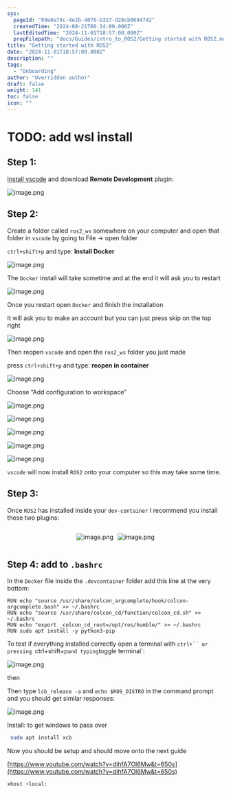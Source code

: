 ```yaml
---
sys:
  pageId: "89e0a78c-4e2b-4070-b327-d28cb0694742"
  createdTime: "2024-08-21T00:24:00.000Z"
  lastEditedTime: "2024-11-01T18:57:00.000Z"
  propFilepath: "docs/Guides/intro_to_ROS2/Getting started with ROS2.md"
title: "Getting started with ROS2"
date: "2024-11-01T18:57:00.000Z"
description: ""
tags:
  - "Onboarding"
author: "Overridden author"
draft: false
weight: 141
toc: false
icon: ""
---
```


# TODO: add wsl install

## Step 1:

[Install vscode](https://code.visualstudio.com/download) and download **Remote Development** plugin:

![image.png](https://prod-files-secure.s3.us-west-2.amazonaws.com/d518164a-d88e-44d1-a4ee-3adb3bd8bce0/efb52993-1881-4a40-b95e-6f020334f022/image.png?X-Amz-Algorithm=AWS4-HMAC-SHA256&X-Amz-Content-Sha256=UNSIGNED-PAYLOAD&X-Amz-Credential=ASIAZI2LB466WCSU4TL2%2F20250207%2Fus-west-2%2Fs3%2Faws4_request&X-Amz-Date=20250207T070758Z&X-Amz-Expires=3600&X-Amz-Security-Token=IQoJb3JpZ2luX2VjEFcaCXVzLXdlc3QtMiJHMEUCIBunJuxiYjX%2FEMDPlyCsqa6iCo1%2FJKH8X6XQfPYJgdVzAiEAyUSPSymVQ25pt%2B1xvqaNbrOdx1pazqWh4YJ0Pm398vYq%2FwMIcBAAGgw2Mzc0MjMxODM4MDUiDL%2BUSwvnbBKCykzWnircA4kI3hwLHdNzZAbEygUKR1mmHY7XVlK28wc22LjebA7isSTM3l%2FjBsFbAnkq4OuiJKq%2BgUZKuUMoKz6mQaB1d45aGMNM7ds%2BV796UTvkIN7QTUH6%2FZLly1APT33XS%2Bk0l45Jfzch5Tr6b5zyR8caKAd3Q8N%2FyfZaBSJKk2xkCnijFc4SVIZuY9RssjLLjLXztDBN6i2mn2bO89B4uhVKkJ8FstG48ZBq4yLOJR%2BdIGD854wiWYKF9LMOjZRfvuAxrAMM1atmURDDhfJW%2BLUyJS0u1qsQ9K7kvAeBefLyF%2BhFOi8f6nMmxIajZYoZYjLZpbp2hOWz7w7WbljMiWokDxuzVgdqLsR%2FYvHwPQgTvL6Kqu4qt0xiQjgpAScUTZTXDcXksgzR8e6tvPR5RA6qmccctADmpND6ISMOl8M%2BgmRfqt0L%2FIzEgcrINGSeZqFlYmSVUGeHKbFp1Pg1rgtOTDpuMEx9uicS0mVVTSY2ipkGJTwZniSRYwQ33iYkrAQ57RjhPoFFUMQ1R4j%2BHQfGBN2DY4Mgx8CpatiAN9tx1eVhJ6eVoKL3qXIgE25ClaIrhLe6NHgAogAciwaXnIrqnQ0uavM4eP5Y4L%2BFwHfO0943c%2BwVFAKWB4j8ytp4MP7elr0GOqUBKEwJJN522jnqKoUhEAAYOscCT5qdq1zgIOhjuHFN52F6AD%2FMj1PefgBS2ktCk11lSUGRO%2F6MgMYz8jlRigrXoEp93sAtrB3u3AZsO8DzvpQJu1D%2BFZ3yIzIWNcFgEXV9BMzbZV8kbjhqTt5vGZgNP%2BhspWyrRLBdbb2mfkDc3JnOFAfG0U024QI5gAiTIwAL7GbmPxng44fOtO6G%2Fqph2shsRyHZ&X-Amz-Signature=e52ca8df3de84c8c63a594b95edba3caa93f8cd60ca205b8602276948503aceb&X-Amz-SignedHeaders=host&x-id=GetObject)

## Step 2:

Create a folder called `ros2_ws` somewhere on your computer and open that folder in `vscode` by going to File → open folder 

`ctrl+shift+p` and type: **Install Docker**

![image.png](https://prod-files-secure.s3.us-west-2.amazonaws.com/d518164a-d88e-44d1-a4ee-3adb3bd8bce0/2269dc0e-1cd5-47ff-bceb-c04ad9b2eab0/image.png?X-Amz-Algorithm=AWS4-HMAC-SHA256&X-Amz-Content-Sha256=UNSIGNED-PAYLOAD&X-Amz-Credential=ASIAZI2LB466WCSU4TL2%2F20250207%2Fus-west-2%2Fs3%2Faws4_request&X-Amz-Date=20250207T070758Z&X-Amz-Expires=3600&X-Amz-Security-Token=IQoJb3JpZ2luX2VjEFcaCXVzLXdlc3QtMiJHMEUCIBunJuxiYjX%2FEMDPlyCsqa6iCo1%2FJKH8X6XQfPYJgdVzAiEAyUSPSymVQ25pt%2B1xvqaNbrOdx1pazqWh4YJ0Pm398vYq%2FwMIcBAAGgw2Mzc0MjMxODM4MDUiDL%2BUSwvnbBKCykzWnircA4kI3hwLHdNzZAbEygUKR1mmHY7XVlK28wc22LjebA7isSTM3l%2FjBsFbAnkq4OuiJKq%2BgUZKuUMoKz6mQaB1d45aGMNM7ds%2BV796UTvkIN7QTUH6%2FZLly1APT33XS%2Bk0l45Jfzch5Tr6b5zyR8caKAd3Q8N%2FyfZaBSJKk2xkCnijFc4SVIZuY9RssjLLjLXztDBN6i2mn2bO89B4uhVKkJ8FstG48ZBq4yLOJR%2BdIGD854wiWYKF9LMOjZRfvuAxrAMM1atmURDDhfJW%2BLUyJS0u1qsQ9K7kvAeBefLyF%2BhFOi8f6nMmxIajZYoZYjLZpbp2hOWz7w7WbljMiWokDxuzVgdqLsR%2FYvHwPQgTvL6Kqu4qt0xiQjgpAScUTZTXDcXksgzR8e6tvPR5RA6qmccctADmpND6ISMOl8M%2BgmRfqt0L%2FIzEgcrINGSeZqFlYmSVUGeHKbFp1Pg1rgtOTDpuMEx9uicS0mVVTSY2ipkGJTwZniSRYwQ33iYkrAQ57RjhPoFFUMQ1R4j%2BHQfGBN2DY4Mgx8CpatiAN9tx1eVhJ6eVoKL3qXIgE25ClaIrhLe6NHgAogAciwaXnIrqnQ0uavM4eP5Y4L%2BFwHfO0943c%2BwVFAKWB4j8ytp4MP7elr0GOqUBKEwJJN522jnqKoUhEAAYOscCT5qdq1zgIOhjuHFN52F6AD%2FMj1PefgBS2ktCk11lSUGRO%2F6MgMYz8jlRigrXoEp93sAtrB3u3AZsO8DzvpQJu1D%2BFZ3yIzIWNcFgEXV9BMzbZV8kbjhqTt5vGZgNP%2BhspWyrRLBdbb2mfkDc3JnOFAfG0U024QI5gAiTIwAL7GbmPxng44fOtO6G%2Fqph2shsRyHZ&X-Amz-Signature=225533210fc0ecea6d750415ab5b800befa23f22d9da218a556d5cc65ced6e5d&X-Amz-SignedHeaders=host&x-id=GetObject)

The `Docker` install will take sometime and at the end it will ask you to restart

![image.png](https://prod-files-secure.s3.us-west-2.amazonaws.com/d518164a-d88e-44d1-a4ee-3adb3bd8bce0/ed233f78-be33-4b1f-b89c-9c346c0e961e/image.png?X-Amz-Algorithm=AWS4-HMAC-SHA256&X-Amz-Content-Sha256=UNSIGNED-PAYLOAD&X-Amz-Credential=ASIAZI2LB466WCSU4TL2%2F20250207%2Fus-west-2%2Fs3%2Faws4_request&X-Amz-Date=20250207T070758Z&X-Amz-Expires=3600&X-Amz-Security-Token=IQoJb3JpZ2luX2VjEFcaCXVzLXdlc3QtMiJHMEUCIBunJuxiYjX%2FEMDPlyCsqa6iCo1%2FJKH8X6XQfPYJgdVzAiEAyUSPSymVQ25pt%2B1xvqaNbrOdx1pazqWh4YJ0Pm398vYq%2FwMIcBAAGgw2Mzc0MjMxODM4MDUiDL%2BUSwvnbBKCykzWnircA4kI3hwLHdNzZAbEygUKR1mmHY7XVlK28wc22LjebA7isSTM3l%2FjBsFbAnkq4OuiJKq%2BgUZKuUMoKz6mQaB1d45aGMNM7ds%2BV796UTvkIN7QTUH6%2FZLly1APT33XS%2Bk0l45Jfzch5Tr6b5zyR8caKAd3Q8N%2FyfZaBSJKk2xkCnijFc4SVIZuY9RssjLLjLXztDBN6i2mn2bO89B4uhVKkJ8FstG48ZBq4yLOJR%2BdIGD854wiWYKF9LMOjZRfvuAxrAMM1atmURDDhfJW%2BLUyJS0u1qsQ9K7kvAeBefLyF%2BhFOi8f6nMmxIajZYoZYjLZpbp2hOWz7w7WbljMiWokDxuzVgdqLsR%2FYvHwPQgTvL6Kqu4qt0xiQjgpAScUTZTXDcXksgzR8e6tvPR5RA6qmccctADmpND6ISMOl8M%2BgmRfqt0L%2FIzEgcrINGSeZqFlYmSVUGeHKbFp1Pg1rgtOTDpuMEx9uicS0mVVTSY2ipkGJTwZniSRYwQ33iYkrAQ57RjhPoFFUMQ1R4j%2BHQfGBN2DY4Mgx8CpatiAN9tx1eVhJ6eVoKL3qXIgE25ClaIrhLe6NHgAogAciwaXnIrqnQ0uavM4eP5Y4L%2BFwHfO0943c%2BwVFAKWB4j8ytp4MP7elr0GOqUBKEwJJN522jnqKoUhEAAYOscCT5qdq1zgIOhjuHFN52F6AD%2FMj1PefgBS2ktCk11lSUGRO%2F6MgMYz8jlRigrXoEp93sAtrB3u3AZsO8DzvpQJu1D%2BFZ3yIzIWNcFgEXV9BMzbZV8kbjhqTt5vGZgNP%2BhspWyrRLBdbb2mfkDc3JnOFAfG0U024QI5gAiTIwAL7GbmPxng44fOtO6G%2Fqph2shsRyHZ&X-Amz-Signature=c4dd3182437dab74a2620f5368f71d9d3a8014ac8ef1b226faf8aa5e451c4326&X-Amz-SignedHeaders=host&x-id=GetObject)

Once you restart open `Docker` and finish the installation

It will ask you to make an account but you can just press skip on the top right

![image.png](https://prod-files-secure.s3.us-west-2.amazonaws.com/d518164a-d88e-44d1-a4ee-3adb3bd8bce0/21010ad9-1659-4fd9-9f59-9932a09b2a3d/image.png?X-Amz-Algorithm=AWS4-HMAC-SHA256&X-Amz-Content-Sha256=UNSIGNED-PAYLOAD&X-Amz-Credential=ASIAZI2LB466WCSU4TL2%2F20250207%2Fus-west-2%2Fs3%2Faws4_request&X-Amz-Date=20250207T070758Z&X-Amz-Expires=3600&X-Amz-Security-Token=IQoJb3JpZ2luX2VjEFcaCXVzLXdlc3QtMiJHMEUCIBunJuxiYjX%2FEMDPlyCsqa6iCo1%2FJKH8X6XQfPYJgdVzAiEAyUSPSymVQ25pt%2B1xvqaNbrOdx1pazqWh4YJ0Pm398vYq%2FwMIcBAAGgw2Mzc0MjMxODM4MDUiDL%2BUSwvnbBKCykzWnircA4kI3hwLHdNzZAbEygUKR1mmHY7XVlK28wc22LjebA7isSTM3l%2FjBsFbAnkq4OuiJKq%2BgUZKuUMoKz6mQaB1d45aGMNM7ds%2BV796UTvkIN7QTUH6%2FZLly1APT33XS%2Bk0l45Jfzch5Tr6b5zyR8caKAd3Q8N%2FyfZaBSJKk2xkCnijFc4SVIZuY9RssjLLjLXztDBN6i2mn2bO89B4uhVKkJ8FstG48ZBq4yLOJR%2BdIGD854wiWYKF9LMOjZRfvuAxrAMM1atmURDDhfJW%2BLUyJS0u1qsQ9K7kvAeBefLyF%2BhFOi8f6nMmxIajZYoZYjLZpbp2hOWz7w7WbljMiWokDxuzVgdqLsR%2FYvHwPQgTvL6Kqu4qt0xiQjgpAScUTZTXDcXksgzR8e6tvPR5RA6qmccctADmpND6ISMOl8M%2BgmRfqt0L%2FIzEgcrINGSeZqFlYmSVUGeHKbFp1Pg1rgtOTDpuMEx9uicS0mVVTSY2ipkGJTwZniSRYwQ33iYkrAQ57RjhPoFFUMQ1R4j%2BHQfGBN2DY4Mgx8CpatiAN9tx1eVhJ6eVoKL3qXIgE25ClaIrhLe6NHgAogAciwaXnIrqnQ0uavM4eP5Y4L%2BFwHfO0943c%2BwVFAKWB4j8ytp4MP7elr0GOqUBKEwJJN522jnqKoUhEAAYOscCT5qdq1zgIOhjuHFN52F6AD%2FMj1PefgBS2ktCk11lSUGRO%2F6MgMYz8jlRigrXoEp93sAtrB3u3AZsO8DzvpQJu1D%2BFZ3yIzIWNcFgEXV9BMzbZV8kbjhqTt5vGZgNP%2BhspWyrRLBdbb2mfkDc3JnOFAfG0U024QI5gAiTIwAL7GbmPxng44fOtO6G%2Fqph2shsRyHZ&X-Amz-Signature=bed697be49a187fb02d531c1b6c25ee94d978f80a34b0dc67a78e9a73e28a051&X-Amz-SignedHeaders=host&x-id=GetObject)

Then reopen `vscode` and open the `ros2_ws` folder you just made

press `ctrl+shift+p` and type: **reopen in container**

![image.png](https://prod-files-secure.s3.us-west-2.amazonaws.com/d518164a-d88e-44d1-a4ee-3adb3bd8bce0/4e93b8c2-41ad-488c-8095-c74205196118/image.png?X-Amz-Algorithm=AWS4-HMAC-SHA256&X-Amz-Content-Sha256=UNSIGNED-PAYLOAD&X-Amz-Credential=ASIAZI2LB466WCSU4TL2%2F20250207%2Fus-west-2%2Fs3%2Faws4_request&X-Amz-Date=20250207T070758Z&X-Amz-Expires=3600&X-Amz-Security-Token=IQoJb3JpZ2luX2VjEFcaCXVzLXdlc3QtMiJHMEUCIBunJuxiYjX%2FEMDPlyCsqa6iCo1%2FJKH8X6XQfPYJgdVzAiEAyUSPSymVQ25pt%2B1xvqaNbrOdx1pazqWh4YJ0Pm398vYq%2FwMIcBAAGgw2Mzc0MjMxODM4MDUiDL%2BUSwvnbBKCykzWnircA4kI3hwLHdNzZAbEygUKR1mmHY7XVlK28wc22LjebA7isSTM3l%2FjBsFbAnkq4OuiJKq%2BgUZKuUMoKz6mQaB1d45aGMNM7ds%2BV796UTvkIN7QTUH6%2FZLly1APT33XS%2Bk0l45Jfzch5Tr6b5zyR8caKAd3Q8N%2FyfZaBSJKk2xkCnijFc4SVIZuY9RssjLLjLXztDBN6i2mn2bO89B4uhVKkJ8FstG48ZBq4yLOJR%2BdIGD854wiWYKF9LMOjZRfvuAxrAMM1atmURDDhfJW%2BLUyJS0u1qsQ9K7kvAeBefLyF%2BhFOi8f6nMmxIajZYoZYjLZpbp2hOWz7w7WbljMiWokDxuzVgdqLsR%2FYvHwPQgTvL6Kqu4qt0xiQjgpAScUTZTXDcXksgzR8e6tvPR5RA6qmccctADmpND6ISMOl8M%2BgmRfqt0L%2FIzEgcrINGSeZqFlYmSVUGeHKbFp1Pg1rgtOTDpuMEx9uicS0mVVTSY2ipkGJTwZniSRYwQ33iYkrAQ57RjhPoFFUMQ1R4j%2BHQfGBN2DY4Mgx8CpatiAN9tx1eVhJ6eVoKL3qXIgE25ClaIrhLe6NHgAogAciwaXnIrqnQ0uavM4eP5Y4L%2BFwHfO0943c%2BwVFAKWB4j8ytp4MP7elr0GOqUBKEwJJN522jnqKoUhEAAYOscCT5qdq1zgIOhjuHFN52F6AD%2FMj1PefgBS2ktCk11lSUGRO%2F6MgMYz8jlRigrXoEp93sAtrB3u3AZsO8DzvpQJu1D%2BFZ3yIzIWNcFgEXV9BMzbZV8kbjhqTt5vGZgNP%2BhspWyrRLBdbb2mfkDc3JnOFAfG0U024QI5gAiTIwAL7GbmPxng44fOtO6G%2Fqph2shsRyHZ&X-Amz-Signature=05527e0646ac2858b80abd8e457b1582003bdeab794d95b6acaa12fa0400007e&X-Amz-SignedHeaders=host&x-id=GetObject)

Choose “Add configuration to workspace”

![image.png](https://prod-files-secure.s3.us-west-2.amazonaws.com/d518164a-d88e-44d1-a4ee-3adb3bd8bce0/9560b282-5060-4989-ba37-97e7b2c22476/image.png?X-Amz-Algorithm=AWS4-HMAC-SHA256&X-Amz-Content-Sha256=UNSIGNED-PAYLOAD&X-Amz-Credential=ASIAZI2LB466WCSU4TL2%2F20250207%2Fus-west-2%2Fs3%2Faws4_request&X-Amz-Date=20250207T070758Z&X-Amz-Expires=3600&X-Amz-Security-Token=IQoJb3JpZ2luX2VjEFcaCXVzLXdlc3QtMiJHMEUCIBunJuxiYjX%2FEMDPlyCsqa6iCo1%2FJKH8X6XQfPYJgdVzAiEAyUSPSymVQ25pt%2B1xvqaNbrOdx1pazqWh4YJ0Pm398vYq%2FwMIcBAAGgw2Mzc0MjMxODM4MDUiDL%2BUSwvnbBKCykzWnircA4kI3hwLHdNzZAbEygUKR1mmHY7XVlK28wc22LjebA7isSTM3l%2FjBsFbAnkq4OuiJKq%2BgUZKuUMoKz6mQaB1d45aGMNM7ds%2BV796UTvkIN7QTUH6%2FZLly1APT33XS%2Bk0l45Jfzch5Tr6b5zyR8caKAd3Q8N%2FyfZaBSJKk2xkCnijFc4SVIZuY9RssjLLjLXztDBN6i2mn2bO89B4uhVKkJ8FstG48ZBq4yLOJR%2BdIGD854wiWYKF9LMOjZRfvuAxrAMM1atmURDDhfJW%2BLUyJS0u1qsQ9K7kvAeBefLyF%2BhFOi8f6nMmxIajZYoZYjLZpbp2hOWz7w7WbljMiWokDxuzVgdqLsR%2FYvHwPQgTvL6Kqu4qt0xiQjgpAScUTZTXDcXksgzR8e6tvPR5RA6qmccctADmpND6ISMOl8M%2BgmRfqt0L%2FIzEgcrINGSeZqFlYmSVUGeHKbFp1Pg1rgtOTDpuMEx9uicS0mVVTSY2ipkGJTwZniSRYwQ33iYkrAQ57RjhPoFFUMQ1R4j%2BHQfGBN2DY4Mgx8CpatiAN9tx1eVhJ6eVoKL3qXIgE25ClaIrhLe6NHgAogAciwaXnIrqnQ0uavM4eP5Y4L%2BFwHfO0943c%2BwVFAKWB4j8ytp4MP7elr0GOqUBKEwJJN522jnqKoUhEAAYOscCT5qdq1zgIOhjuHFN52F6AD%2FMj1PefgBS2ktCk11lSUGRO%2F6MgMYz8jlRigrXoEp93sAtrB3u3AZsO8DzvpQJu1D%2BFZ3yIzIWNcFgEXV9BMzbZV8kbjhqTt5vGZgNP%2BhspWyrRLBdbb2mfkDc3JnOFAfG0U024QI5gAiTIwAL7GbmPxng44fOtO6G%2Fqph2shsRyHZ&X-Amz-Signature=451158f433d30210517438a6200f9420fa851a3ceb3760af55b09f9cda0a4b7e&X-Amz-SignedHeaders=host&x-id=GetObject)

![image.png](https://prod-files-secure.s3.us-west-2.amazonaws.com/d518164a-d88e-44d1-a4ee-3adb3bd8bce0/2ee63f81-886b-48e8-a553-dc6e5eac99e4/image.png?X-Amz-Algorithm=AWS4-HMAC-SHA256&X-Amz-Content-Sha256=UNSIGNED-PAYLOAD&X-Amz-Credential=ASIAZI2LB466WCSU4TL2%2F20250207%2Fus-west-2%2Fs3%2Faws4_request&X-Amz-Date=20250207T070758Z&X-Amz-Expires=3600&X-Amz-Security-Token=IQoJb3JpZ2luX2VjEFcaCXVzLXdlc3QtMiJHMEUCIBunJuxiYjX%2FEMDPlyCsqa6iCo1%2FJKH8X6XQfPYJgdVzAiEAyUSPSymVQ25pt%2B1xvqaNbrOdx1pazqWh4YJ0Pm398vYq%2FwMIcBAAGgw2Mzc0MjMxODM4MDUiDL%2BUSwvnbBKCykzWnircA4kI3hwLHdNzZAbEygUKR1mmHY7XVlK28wc22LjebA7isSTM3l%2FjBsFbAnkq4OuiJKq%2BgUZKuUMoKz6mQaB1d45aGMNM7ds%2BV796UTvkIN7QTUH6%2FZLly1APT33XS%2Bk0l45Jfzch5Tr6b5zyR8caKAd3Q8N%2FyfZaBSJKk2xkCnijFc4SVIZuY9RssjLLjLXztDBN6i2mn2bO89B4uhVKkJ8FstG48ZBq4yLOJR%2BdIGD854wiWYKF9LMOjZRfvuAxrAMM1atmURDDhfJW%2BLUyJS0u1qsQ9K7kvAeBefLyF%2BhFOi8f6nMmxIajZYoZYjLZpbp2hOWz7w7WbljMiWokDxuzVgdqLsR%2FYvHwPQgTvL6Kqu4qt0xiQjgpAScUTZTXDcXksgzR8e6tvPR5RA6qmccctADmpND6ISMOl8M%2BgmRfqt0L%2FIzEgcrINGSeZqFlYmSVUGeHKbFp1Pg1rgtOTDpuMEx9uicS0mVVTSY2ipkGJTwZniSRYwQ33iYkrAQ57RjhPoFFUMQ1R4j%2BHQfGBN2DY4Mgx8CpatiAN9tx1eVhJ6eVoKL3qXIgE25ClaIrhLe6NHgAogAciwaXnIrqnQ0uavM4eP5Y4L%2BFwHfO0943c%2BwVFAKWB4j8ytp4MP7elr0GOqUBKEwJJN522jnqKoUhEAAYOscCT5qdq1zgIOhjuHFN52F6AD%2FMj1PefgBS2ktCk11lSUGRO%2F6MgMYz8jlRigrXoEp93sAtrB3u3AZsO8DzvpQJu1D%2BFZ3yIzIWNcFgEXV9BMzbZV8kbjhqTt5vGZgNP%2BhspWyrRLBdbb2mfkDc3JnOFAfG0U024QI5gAiTIwAL7GbmPxng44fOtO6G%2Fqph2shsRyHZ&X-Amz-Signature=3eea61e47f3dc81986c24ddc1ec9eaa386a6f650358e90e5bf002d7cb0703314&X-Amz-SignedHeaders=host&x-id=GetObject)

![image.png](https://prod-files-secure.s3.us-west-2.amazonaws.com/d518164a-d88e-44d1-a4ee-3adb3bd8bce0/ae1580b2-b048-407e-aed9-b584224a7a04/image.png?X-Amz-Algorithm=AWS4-HMAC-SHA256&X-Amz-Content-Sha256=UNSIGNED-PAYLOAD&X-Amz-Credential=ASIAZI2LB466WCSU4TL2%2F20250207%2Fus-west-2%2Fs3%2Faws4_request&X-Amz-Date=20250207T070758Z&X-Amz-Expires=3600&X-Amz-Security-Token=IQoJb3JpZ2luX2VjEFcaCXVzLXdlc3QtMiJHMEUCIBunJuxiYjX%2FEMDPlyCsqa6iCo1%2FJKH8X6XQfPYJgdVzAiEAyUSPSymVQ25pt%2B1xvqaNbrOdx1pazqWh4YJ0Pm398vYq%2FwMIcBAAGgw2Mzc0MjMxODM4MDUiDL%2BUSwvnbBKCykzWnircA4kI3hwLHdNzZAbEygUKR1mmHY7XVlK28wc22LjebA7isSTM3l%2FjBsFbAnkq4OuiJKq%2BgUZKuUMoKz6mQaB1d45aGMNM7ds%2BV796UTvkIN7QTUH6%2FZLly1APT33XS%2Bk0l45Jfzch5Tr6b5zyR8caKAd3Q8N%2FyfZaBSJKk2xkCnijFc4SVIZuY9RssjLLjLXztDBN6i2mn2bO89B4uhVKkJ8FstG48ZBq4yLOJR%2BdIGD854wiWYKF9LMOjZRfvuAxrAMM1atmURDDhfJW%2BLUyJS0u1qsQ9K7kvAeBefLyF%2BhFOi8f6nMmxIajZYoZYjLZpbp2hOWz7w7WbljMiWokDxuzVgdqLsR%2FYvHwPQgTvL6Kqu4qt0xiQjgpAScUTZTXDcXksgzR8e6tvPR5RA6qmccctADmpND6ISMOl8M%2BgmRfqt0L%2FIzEgcrINGSeZqFlYmSVUGeHKbFp1Pg1rgtOTDpuMEx9uicS0mVVTSY2ipkGJTwZniSRYwQ33iYkrAQ57RjhPoFFUMQ1R4j%2BHQfGBN2DY4Mgx8CpatiAN9tx1eVhJ6eVoKL3qXIgE25ClaIrhLe6NHgAogAciwaXnIrqnQ0uavM4eP5Y4L%2BFwHfO0943c%2BwVFAKWB4j8ytp4MP7elr0GOqUBKEwJJN522jnqKoUhEAAYOscCT5qdq1zgIOhjuHFN52F6AD%2FMj1PefgBS2ktCk11lSUGRO%2F6MgMYz8jlRigrXoEp93sAtrB3u3AZsO8DzvpQJu1D%2BFZ3yIzIWNcFgEXV9BMzbZV8kbjhqTt5vGZgNP%2BhspWyrRLBdbb2mfkDc3JnOFAfG0U024QI5gAiTIwAL7GbmPxng44fOtO6G%2Fqph2shsRyHZ&X-Amz-Signature=67d025bd0a31135dbfe794a5e518c621f3b0788367c58037665cf6dd6c09ce34&X-Amz-SignedHeaders=host&x-id=GetObject)

![image.png](https://prod-files-secure.s3.us-west-2.amazonaws.com/d518164a-d88e-44d1-a4ee-3adb3bd8bce0/53255b28-f75e-430f-b9e3-c0ac8577e42b/image.png?X-Amz-Algorithm=AWS4-HMAC-SHA256&X-Amz-Content-Sha256=UNSIGNED-PAYLOAD&X-Amz-Credential=ASIAZI2LB466WCSU4TL2%2F20250207%2Fus-west-2%2Fs3%2Faws4_request&X-Amz-Date=20250207T070758Z&X-Amz-Expires=3600&X-Amz-Security-Token=IQoJb3JpZ2luX2VjEFcaCXVzLXdlc3QtMiJHMEUCIBunJuxiYjX%2FEMDPlyCsqa6iCo1%2FJKH8X6XQfPYJgdVzAiEAyUSPSymVQ25pt%2B1xvqaNbrOdx1pazqWh4YJ0Pm398vYq%2FwMIcBAAGgw2Mzc0MjMxODM4MDUiDL%2BUSwvnbBKCykzWnircA4kI3hwLHdNzZAbEygUKR1mmHY7XVlK28wc22LjebA7isSTM3l%2FjBsFbAnkq4OuiJKq%2BgUZKuUMoKz6mQaB1d45aGMNM7ds%2BV796UTvkIN7QTUH6%2FZLly1APT33XS%2Bk0l45Jfzch5Tr6b5zyR8caKAd3Q8N%2FyfZaBSJKk2xkCnijFc4SVIZuY9RssjLLjLXztDBN6i2mn2bO89B4uhVKkJ8FstG48ZBq4yLOJR%2BdIGD854wiWYKF9LMOjZRfvuAxrAMM1atmURDDhfJW%2BLUyJS0u1qsQ9K7kvAeBefLyF%2BhFOi8f6nMmxIajZYoZYjLZpbp2hOWz7w7WbljMiWokDxuzVgdqLsR%2FYvHwPQgTvL6Kqu4qt0xiQjgpAScUTZTXDcXksgzR8e6tvPR5RA6qmccctADmpND6ISMOl8M%2BgmRfqt0L%2FIzEgcrINGSeZqFlYmSVUGeHKbFp1Pg1rgtOTDpuMEx9uicS0mVVTSY2ipkGJTwZniSRYwQ33iYkrAQ57RjhPoFFUMQ1R4j%2BHQfGBN2DY4Mgx8CpatiAN9tx1eVhJ6eVoKL3qXIgE25ClaIrhLe6NHgAogAciwaXnIrqnQ0uavM4eP5Y4L%2BFwHfO0943c%2BwVFAKWB4j8ytp4MP7elr0GOqUBKEwJJN522jnqKoUhEAAYOscCT5qdq1zgIOhjuHFN52F6AD%2FMj1PefgBS2ktCk11lSUGRO%2F6MgMYz8jlRigrXoEp93sAtrB3u3AZsO8DzvpQJu1D%2BFZ3yIzIWNcFgEXV9BMzbZV8kbjhqTt5vGZgNP%2BhspWyrRLBdbb2mfkDc3JnOFAfG0U024QI5gAiTIwAL7GbmPxng44fOtO6G%2Fqph2shsRyHZ&X-Amz-Signature=8c15804a441afb590321d2e0ff848900e7921c58150512f5bb981641482beccb&X-Amz-SignedHeaders=host&x-id=GetObject)

![image.png](https://prod-files-secure.s3.us-west-2.amazonaws.com/d518164a-d88e-44d1-a4ee-3adb3bd8bce0/7c562767-5af9-4ffb-97d1-327bcdf4ee00/image.png?X-Amz-Algorithm=AWS4-HMAC-SHA256&X-Amz-Content-Sha256=UNSIGNED-PAYLOAD&X-Amz-Credential=ASIAZI2LB466WCSU4TL2%2F20250207%2Fus-west-2%2Fs3%2Faws4_request&X-Amz-Date=20250207T070758Z&X-Amz-Expires=3600&X-Amz-Security-Token=IQoJb3JpZ2luX2VjEFcaCXVzLXdlc3QtMiJHMEUCIBunJuxiYjX%2FEMDPlyCsqa6iCo1%2FJKH8X6XQfPYJgdVzAiEAyUSPSymVQ25pt%2B1xvqaNbrOdx1pazqWh4YJ0Pm398vYq%2FwMIcBAAGgw2Mzc0MjMxODM4MDUiDL%2BUSwvnbBKCykzWnircA4kI3hwLHdNzZAbEygUKR1mmHY7XVlK28wc22LjebA7isSTM3l%2FjBsFbAnkq4OuiJKq%2BgUZKuUMoKz6mQaB1d45aGMNM7ds%2BV796UTvkIN7QTUH6%2FZLly1APT33XS%2Bk0l45Jfzch5Tr6b5zyR8caKAd3Q8N%2FyfZaBSJKk2xkCnijFc4SVIZuY9RssjLLjLXztDBN6i2mn2bO89B4uhVKkJ8FstG48ZBq4yLOJR%2BdIGD854wiWYKF9LMOjZRfvuAxrAMM1atmURDDhfJW%2BLUyJS0u1qsQ9K7kvAeBefLyF%2BhFOi8f6nMmxIajZYoZYjLZpbp2hOWz7w7WbljMiWokDxuzVgdqLsR%2FYvHwPQgTvL6Kqu4qt0xiQjgpAScUTZTXDcXksgzR8e6tvPR5RA6qmccctADmpND6ISMOl8M%2BgmRfqt0L%2FIzEgcrINGSeZqFlYmSVUGeHKbFp1Pg1rgtOTDpuMEx9uicS0mVVTSY2ipkGJTwZniSRYwQ33iYkrAQ57RjhPoFFUMQ1R4j%2BHQfGBN2DY4Mgx8CpatiAN9tx1eVhJ6eVoKL3qXIgE25ClaIrhLe6NHgAogAciwaXnIrqnQ0uavM4eP5Y4L%2BFwHfO0943c%2BwVFAKWB4j8ytp4MP7elr0GOqUBKEwJJN522jnqKoUhEAAYOscCT5qdq1zgIOhjuHFN52F6AD%2FMj1PefgBS2ktCk11lSUGRO%2F6MgMYz8jlRigrXoEp93sAtrB3u3AZsO8DzvpQJu1D%2BFZ3yIzIWNcFgEXV9BMzbZV8kbjhqTt5vGZgNP%2BhspWyrRLBdbb2mfkDc3JnOFAfG0U024QI5gAiTIwAL7GbmPxng44fOtO6G%2Fqph2shsRyHZ&X-Amz-Signature=c92884b9743d080821f46ed1964c2bbe1a5bfc3a8dbee7bd6966fdeea180e82c&X-Amz-SignedHeaders=host&x-id=GetObject)

`vscode` will now install `ROS2` onto your computer so this may take some time.

## Step 3:

Once `ROS2` has installed inside your `dev-container` I recommend you install these two plugins:

<div style="display: flex;flex-direction: row; column-gap:10px; max-width: 630px;justify-content: center;">
<div>

![image.png](https://prod-files-secure.s3.us-west-2.amazonaws.com/d518164a-d88e-44d1-a4ee-3adb3bd8bce0/3fc3d550-5a54-4ba1-ba6b-faa01cdb7369/image.png?X-Amz-Algorithm=AWS4-HMAC-SHA256&X-Amz-Content-Sha256=UNSIGNED-PAYLOAD&X-Amz-Credential=ASIAZI2LB4662TPJJ5ZG%2F20250207%2Fus-west-2%2Fs3%2Faws4_request&X-Amz-Date=20250207T070800Z&X-Amz-Expires=3600&X-Amz-Security-Token=IQoJb3JpZ2luX2VjEFcaCXVzLXdlc3QtMiJIMEYCIQCZkeX2Ygo8chgb8nh%2FRhNeH%2B9yqck1W%2F%2BO%2BrgG8%2BNOPwIhAMuLWchGDgNl6tiB7tMGtKVXre%2BVJx9Ik0HjWhh7LOrLKv8DCHAQABoMNjM3NDIzMTgzODA1IgxfaSDKj%2FJHVNLweNEq3ANRRP8M3qQlSSiMTwaHCtUuOcGxjeSm35MY6AdDX0cb3l5Oi%2FAkGYpaFgzC4e51dG3QQ2j85yiZoUI8zjKynB1pTsRFQ6y3M1d%2FXE20QugI2WpWesQxsikfzX7NGIMW8Otz8bfOmTacrBPI2jA%2BeY2lJZFHifVWXqSxqahAKXp%2BaM9tWe018S1UuLZhdvYT2vXM0%2FANJ1cAkWMrn%2BmvIEFV%2FUUrMJzWXu1Z4IzUam6hB2zBgNffa7ecPlsGZfklVA74VoIJfDPDD4GpCQxAg%2BAnV%2Fd9yYIubaW1Qs46Z5MRE2J5Sj8Sdcu74FpMOw6Vpzdh%2FzMnFRZLncGcguqEgU4nQekjiRZETW0CXzZO4bs3PEt1%2FA6O4JD8UW6Dwg%2B%2FKCUhoHwZjSmK40H%2Br18%2FLa3lqHV%2Flifx4SBjlYGAFNsSfcR1Uute5R3ZAJ85yxlvRutvcqnWIk%2Fide5HDiygf0y%2FHVPa%2BDG7L1SXILt0TnXFsrIYZkk1talH8jLQEGjYUp0hB8eiLkeaWwsQGtw%2BjMemG7zZ2rY8nJL5F0CUzMU5%2FuRLoBO9FNuEXN2hDYBKq%2BllTcUvTZRTQL3g1jg4HdjFBtzd%2BNO%2Bnqu6DIHqUM5fvJynXmOkRghbkXO3OzCm3pa9BjqkAVzHbMEk%2BtVP5A6Mzx4JR92%2FPiqHnJL1%2FTMivk4wHJ4T2VvCQFtVdTaqHkZL3DKyMzRNkf%2BctpxEl0vxfQD8FXB30gRTe4WNdtvPp41xds3lr02jn3kpi4tAnNcGl1qjEvLXPRy%2FCHZqPQsSncdI8dHKDYbdznaA8Q87isErjUqFgzE1B7Fnqr6DLvEf8Gk2bwT71QB0gAb%2BMSpjH9Of%2BZPO%2FpKA&X-Amz-Signature=4c7f934390478845bfbe9bef3c7427d1083641a8b438b5d358bc3b891caf71fb&X-Amz-SignedHeaders=host&x-id=GetObject)

</div>
<div>

![image.png](https://prod-files-secure.s3.us-west-2.amazonaws.com/d518164a-d88e-44d1-a4ee-3adb3bd8bce0/d994cc66-13c2-4093-a5a3-f84cf4601a82/image.png?X-Amz-Algorithm=AWS4-HMAC-SHA256&X-Amz-Content-Sha256=UNSIGNED-PAYLOAD&X-Amz-Credential=ASIAZI2LB4663I5AKEML%2F20250207%2Fus-west-2%2Fs3%2Faws4_request&X-Amz-Date=20250207T070800Z&X-Amz-Expires=3600&X-Amz-Security-Token=IQoJb3JpZ2luX2VjEFcaCXVzLXdlc3QtMiJIMEYCIQC%2BNwbPeIWwst%2B5KzLHkDrWiiarQL0D2TxBgMksqlgZxwIhAKPUtIEdCwdY%2B1kqSGTtmRQt5lJjNB9T1agWAUDaGMJ%2BKv8DCHAQABoMNjM3NDIzMTgzODA1Igza%2FZ1VosWUO8huBw4q3APoUm%2Fuy%2B99JG2%2B0%2FVtQ0sY89xu6HOdgRc%2FJ29ZhzBaAhgCwtQ14n2HsfsajpBM768k3zgGkRaRCBb01sAA1%2BsEXwiWllQMJhzv04Ia0t9WpQbJgAwga8KoveSilf1CpqnVHHCKOMefxFgp2aqGwEmYOU4T%2BXcWTzfU9UgO09UA%2FOZ7QcAw1vCtuIdIYJ62U9hU%2FASLInjGaWX7KCjG4zvDWBTKW9R8zd0UzILpK2HQlb4xmUdP6RHCTAF8yDfh7woWtGjhQc0%2BQlSMaF9DTiRV%2Bkk7HNLTcAovaLF%2Bb4pAPMCQeDCF2yFTE13ekWYUHyhMcUyI%2BQwriNScm5vFLkLhT7pFA57ITjhlIEhdcv6XnSqyg%2BtOAJ4evVKqoDsf3I3w9nzgbx6fDbCcPOqHt6p1ybt5EzAvybtB%2BIkSTll8PWDcOBGAEN4dOWwWAdN445Nwmy2u2GlDq%2F2fevwiDjnMl5ZWnb0ZbQ%2FDchPbpLxhBhimUQlFsa55TayUtKptlL%2FEVStjLRkWI5CfUduzkbLaEJGWNlNbvRyQ1Q5aNyz4tV0E38aGKLaPsH7rmBrVYFIidsUf4aagHkukQ67g55gnyleF6eFNTZj5%2Bn9jJdjkJ7%2BTPgh4aBGePfpjNzDz3Za9BjqkATOzbPU3aUssB8ZRRosOcZDNDn%2BcoeYGwCk4bw0hUh5uFKMZPon6bLujMFlrcbEArie9IucFQu5X391lgRk1%2Bzi9V5xgIMUNlLF9nrf%2BYso5fwb%2BmAcpokwKxXqxbeKIe9fysWjMqwU7xJ1DKygVgK0aHZciqnq%2Bk4apQOedAODOxl76hn9kfPC3ELlDZByAGXP5lktH3nbULYOcEretKHWogYAx&X-Amz-Signature=784f216d94fc646c211b340c09cc6d0b1145934af3bf150d16508fe661a7a9eb&X-Amz-SignedHeaders=host&x-id=GetObject)

</div>
</div>

## Step 4: add to `.bashrc`

In the `Docker` file inside the `.devcontainer` folder add this line at the very bottom: 

```docker
RUN echo "source /usr/share/colcon_argcomplete/hook/colcon-argcomplete.bash" >> ~/.bashrc
RUN echo "source /usr/share/colcon_cd/function/colcon_cd.sh" >> ~/.bashrc
RUN echo "export _colcon_cd_root=/opt/ros/humble/" >> ~/.bashrc
RUN sudo apt install -y python3-pip 
```

To test if everything installed correctly open a terminal with `ctrl+`` or pressing `ctrl+shift+p` and typing `toggle terminal`:

![image.png](https://prod-files-secure.s3.us-west-2.amazonaws.com/d518164a-d88e-44d1-a4ee-3adb3bd8bce0/6a4943d8-b04e-4c02-9a58-775f3384d1a5/image.png?X-Amz-Algorithm=AWS4-HMAC-SHA256&X-Amz-Content-Sha256=UNSIGNED-PAYLOAD&X-Amz-Credential=ASIAZI2LB466WCSU4TL2%2F20250207%2Fus-west-2%2Fs3%2Faws4_request&X-Amz-Date=20250207T070758Z&X-Amz-Expires=3600&X-Amz-Security-Token=IQoJb3JpZ2luX2VjEFcaCXVzLXdlc3QtMiJHMEUCIBunJuxiYjX%2FEMDPlyCsqa6iCo1%2FJKH8X6XQfPYJgdVzAiEAyUSPSymVQ25pt%2B1xvqaNbrOdx1pazqWh4YJ0Pm398vYq%2FwMIcBAAGgw2Mzc0MjMxODM4MDUiDL%2BUSwvnbBKCykzWnircA4kI3hwLHdNzZAbEygUKR1mmHY7XVlK28wc22LjebA7isSTM3l%2FjBsFbAnkq4OuiJKq%2BgUZKuUMoKz6mQaB1d45aGMNM7ds%2BV796UTvkIN7QTUH6%2FZLly1APT33XS%2Bk0l45Jfzch5Tr6b5zyR8caKAd3Q8N%2FyfZaBSJKk2xkCnijFc4SVIZuY9RssjLLjLXztDBN6i2mn2bO89B4uhVKkJ8FstG48ZBq4yLOJR%2BdIGD854wiWYKF9LMOjZRfvuAxrAMM1atmURDDhfJW%2BLUyJS0u1qsQ9K7kvAeBefLyF%2BhFOi8f6nMmxIajZYoZYjLZpbp2hOWz7w7WbljMiWokDxuzVgdqLsR%2FYvHwPQgTvL6Kqu4qt0xiQjgpAScUTZTXDcXksgzR8e6tvPR5RA6qmccctADmpND6ISMOl8M%2BgmRfqt0L%2FIzEgcrINGSeZqFlYmSVUGeHKbFp1Pg1rgtOTDpuMEx9uicS0mVVTSY2ipkGJTwZniSRYwQ33iYkrAQ57RjhPoFFUMQ1R4j%2BHQfGBN2DY4Mgx8CpatiAN9tx1eVhJ6eVoKL3qXIgE25ClaIrhLe6NHgAogAciwaXnIrqnQ0uavM4eP5Y4L%2BFwHfO0943c%2BwVFAKWB4j8ytp4MP7elr0GOqUBKEwJJN522jnqKoUhEAAYOscCT5qdq1zgIOhjuHFN52F6AD%2FMj1PefgBS2ktCk11lSUGRO%2F6MgMYz8jlRigrXoEp93sAtrB3u3AZsO8DzvpQJu1D%2BFZ3yIzIWNcFgEXV9BMzbZV8kbjhqTt5vGZgNP%2BhspWyrRLBdbb2mfkDc3JnOFAfG0U024QI5gAiTIwAL7GbmPxng44fOtO6G%2Fqph2shsRyHZ&X-Amz-Signature=a30bd187c51f14de8a5ad5f89d6f1031c9a63ec39652a10431a3a843f483aa82&X-Amz-SignedHeaders=host&x-id=GetObject)

then 

Then type `lsb_release -a` and `echo $ROS_DISTRO` in the command prompt and you should get similar responses:

![image.png](https://prod-files-secure.s3.us-west-2.amazonaws.com/d518164a-d88e-44d1-a4ee-3adb3bd8bce0/3e635dec-a805-4e85-8b9e-d000e5b71a4e/image.png?X-Amz-Algorithm=AWS4-HMAC-SHA256&X-Amz-Content-Sha256=UNSIGNED-PAYLOAD&X-Amz-Credential=ASIAZI2LB466WCSU4TL2%2F20250207%2Fus-west-2%2Fs3%2Faws4_request&X-Amz-Date=20250207T070758Z&X-Amz-Expires=3600&X-Amz-Security-Token=IQoJb3JpZ2luX2VjEFcaCXVzLXdlc3QtMiJHMEUCIBunJuxiYjX%2FEMDPlyCsqa6iCo1%2FJKH8X6XQfPYJgdVzAiEAyUSPSymVQ25pt%2B1xvqaNbrOdx1pazqWh4YJ0Pm398vYq%2FwMIcBAAGgw2Mzc0MjMxODM4MDUiDL%2BUSwvnbBKCykzWnircA4kI3hwLHdNzZAbEygUKR1mmHY7XVlK28wc22LjebA7isSTM3l%2FjBsFbAnkq4OuiJKq%2BgUZKuUMoKz6mQaB1d45aGMNM7ds%2BV796UTvkIN7QTUH6%2FZLly1APT33XS%2Bk0l45Jfzch5Tr6b5zyR8caKAd3Q8N%2FyfZaBSJKk2xkCnijFc4SVIZuY9RssjLLjLXztDBN6i2mn2bO89B4uhVKkJ8FstG48ZBq4yLOJR%2BdIGD854wiWYKF9LMOjZRfvuAxrAMM1atmURDDhfJW%2BLUyJS0u1qsQ9K7kvAeBefLyF%2BhFOi8f6nMmxIajZYoZYjLZpbp2hOWz7w7WbljMiWokDxuzVgdqLsR%2FYvHwPQgTvL6Kqu4qt0xiQjgpAScUTZTXDcXksgzR8e6tvPR5RA6qmccctADmpND6ISMOl8M%2BgmRfqt0L%2FIzEgcrINGSeZqFlYmSVUGeHKbFp1Pg1rgtOTDpuMEx9uicS0mVVTSY2ipkGJTwZniSRYwQ33iYkrAQ57RjhPoFFUMQ1R4j%2BHQfGBN2DY4Mgx8CpatiAN9tx1eVhJ6eVoKL3qXIgE25ClaIrhLe6NHgAogAciwaXnIrqnQ0uavM4eP5Y4L%2BFwHfO0943c%2BwVFAKWB4j8ytp4MP7elr0GOqUBKEwJJN522jnqKoUhEAAYOscCT5qdq1zgIOhjuHFN52F6AD%2FMj1PefgBS2ktCk11lSUGRO%2F6MgMYz8jlRigrXoEp93sAtrB3u3AZsO8DzvpQJu1D%2BFZ3yIzIWNcFgEXV9BMzbZV8kbjhqTt5vGZgNP%2BhspWyrRLBdbb2mfkDc3JnOFAfG0U024QI5gAiTIwAL7GbmPxng44fOtO6G%2Fqph2shsRyHZ&X-Amz-Signature=c70c535f210af867837bcf6ad7fbc5ed3c873d23e93866cde24b81044cd2bf05&X-Amz-SignedHeaders=host&x-id=GetObject)

Install:  to get windows to pass over

```bash
 sudo apt install xcb
```

Now you should be setup and should move onto the next guide 

[https://www.youtube.com/watch?v=dihfA7Ol6Mw&t=650s](https://www.youtube.com/watch?v=dihfA7Ol6Mw&t=650s)

```python
xhost +local:
```
